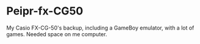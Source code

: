 # Peipr-fx-CG50
My Casio FX-CG-50's backup, including a GameBoy emulator, with a lot of games. Needed space on me computer.
